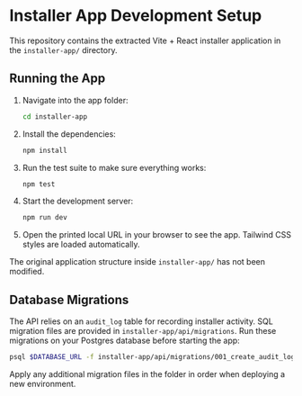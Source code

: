 # Installer App Development Setup

This repository contains the extracted Vite + React installer application in the `installer-app/` directory.

## Running the App

1. Navigate into the app folder:
   ```bash
   cd installer-app
   ```
2. Install the dependencies:
   ```bash
   npm install
   ```
3. Run the test suite to make sure everything works:
   ```bash
   npm test
   ```
4. Start the development server:
   ```bash
   npm run dev
   ```
5. Open the printed local URL in your browser to see the app. Tailwind CSS styles are loaded automatically.

The original application structure inside `installer-app/` has not been modified.

## Database Migrations

The API relies on an `audit_log` table for recording installer activity. SQL
migration files are provided in `installer-app/api/migrations`. Run these
migrations on your Postgres database before starting the app:

```bash
psql $DATABASE_URL -f installer-app/api/migrations/001_create_audit_log.sql
```

Apply any additional migration files in the folder in order when deploying a new
environment.
